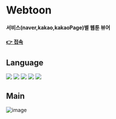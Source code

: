 # Webtoon 
#### 서비스(naver,kakao,kakaoPage)별 웹툰 뷰어
#### [👉 접속](https://kwonyongjun1.github.io/webtoon/) 

## Language
<div>
  <img src="https://img.shields.io/badge/React-61DAFB?style=flat&logo=React&logoColor=black "/>
  <img src="https://img.shields.io/badge/TypeScript-3178C6?style=flat&logo=TypeScript&logoColor=white"/>
  <img src = "https://img.shields.io/badge/recoil-3578E5?style=flat&logo=recoil&logoColor=white"/> 
  <img src = "https://img.shields.io/badge/reactquery-FF4154?style=flat&logo=reactquery&logoColor=white"/> 
  <img src = "https://img.shields.io/badge/tailwindcss-06B6D4?style=flat&logo=tailwindcss&logoColor=white"/> 
</div>

## Main
![image](https://github.com/kwonyongjun1/webtoon/assets/70560755/0ce34b77-e3e4-4ca1-84f5-9f8347ae63c7)
